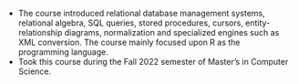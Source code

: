 * The course introduced relational database management systems, relational algebra, SQL queries, stored procedures, cursors, entity-relationship diagrams, normalization and specialized engines such as XML conversion. The course mainly focused upon R as the programming language.
* Took this course during the Fall 2022 semester of Master’s in Computer Science. 
